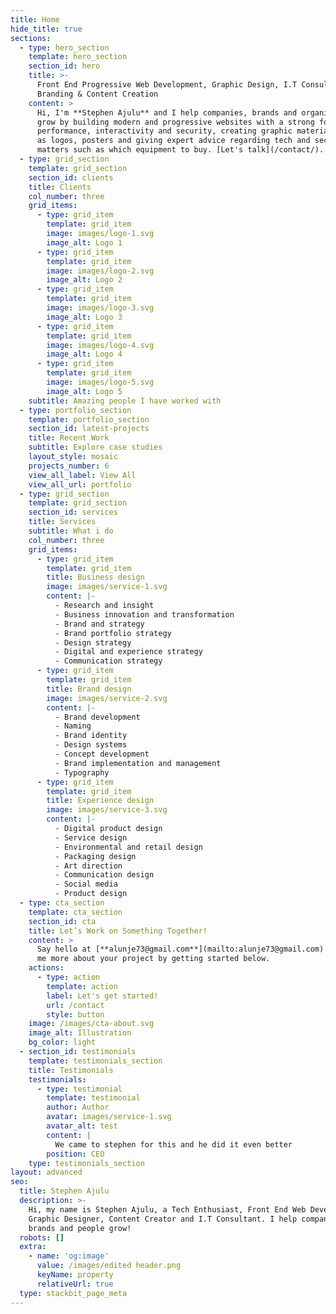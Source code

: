 ```yaml
---
title: Home
hide_title: true
sections:
  - type: hero_section
    template: hero_section
    section_id: hero
    title: >-
      Front End Progressive Web Development, Graphic Design, I.T Consultancy,
      Branding & Content Creation
    content: >
      Hi, I'm **Stephen Ajulu** and I help companies, brands and organizations
      grow by building modern and progressive websites with a strong focus on
      performance, interactivity and security, creating graphic materials such
      as logos, posters and giving expert advice regarding tech and security
      matters such as which equipment to buy. [Let's talk](/contact/).
  - type: grid_section
    template: grid_section
    section_id: clients
    title: Clients
    col_number: three
    grid_items:
      - type: grid_item
        template: grid_item
        image: images/logo-1.svg
        image_alt: Logo 1
      - type: grid_item
        template: grid_item
        image: images/logo-2.svg
        image_alt: Logo 2
      - type: grid_item
        template: grid_item
        image: images/logo-3.svg
        image_alt: Logo 3
      - type: grid_item
        template: grid_item
        image: images/logo-4.svg
        image_alt: Logo 4
      - type: grid_item
        template: grid_item
        image: images/logo-5.svg
        image_alt: Logo 5
    subtitle: Amazing people I have worked with
  - type: portfolio_section
    template: portfolio_section
    section_id: latest-projects
    title: Recent Work
    subtitle: Explore case studies
    layout_style: mosaic
    projects_number: 6
    view_all_label: View All
    view_all_url: portfolio
  - type: grid_section
    template: grid_section
    section_id: services
    title: Services
    subtitle: What i do
    col_number: three
    grid_items:
      - type: grid_item
        template: grid_item
        title: Business design
        image: images/service-1.svg
        content: |-
          - Research and insight
          - Business innovation and transformation
          - Brand and strategy
          - Brand portfolio strategy
          - Design strategy
          - Digital and experience strategy
          - Communication strategy
      - type: grid_item
        template: grid_item
        title: Brand design
        image: images/service-2.svg
        content: |-
          - Brand development
          - Naming
          - Brand identity
          - Design systems
          - Concept development
          - Brand implementation and management
          - Typography
      - type: grid_item
        template: grid_item
        title: Experience design
        image: images/service-3.svg
        content: |-
          - Digital product design
          - Service design
          - Environmental and retail design
          - Packaging design
          - Art direction
          - Communication design
          - Social media
          - Product design
  - type: cta_section
    template: cta_section
    section_id: cta
    title: Let’s Work on Something Together!
    content: >
      Say hello at [**alunje73@gmail.com**](mailto:alunje73@gmail.com) or tell
      me more about your project by getting started below.
    actions:
      - type: action
        template: action
        label: Let's get started!
        url: /contact
        style: button
    image: /images/cta-about.svg
    image_alt: Illustration
    bg_color: light
  - section_id: testimonials
    template: testimonials_section
    title: Testimonials
    testimonials:
      - type: testimonial
        template: testimonial
        author: Author
        avatar: images/service-1.svg
        avatar_alt: test
        content: |
          We came to stephen for this and he did it even better
        position: CEO
    type: testimonials_section
layout: advanced
seo:
  title: Stephen Ajulu
  description: >-
    Hi, my name is Stephen Ajulu, a Tech Enthusiast, Front End Web Developer,
    Graphic Designer, Content Creator and I.T Consultant. I help companies,
    brands and people grow!
  robots: []
  extra:
    - name: 'og:image'
      value: /images/edited header.png
      keyName: property
      relativeUrl: true
  type: stackbit_page_meta
---
```

